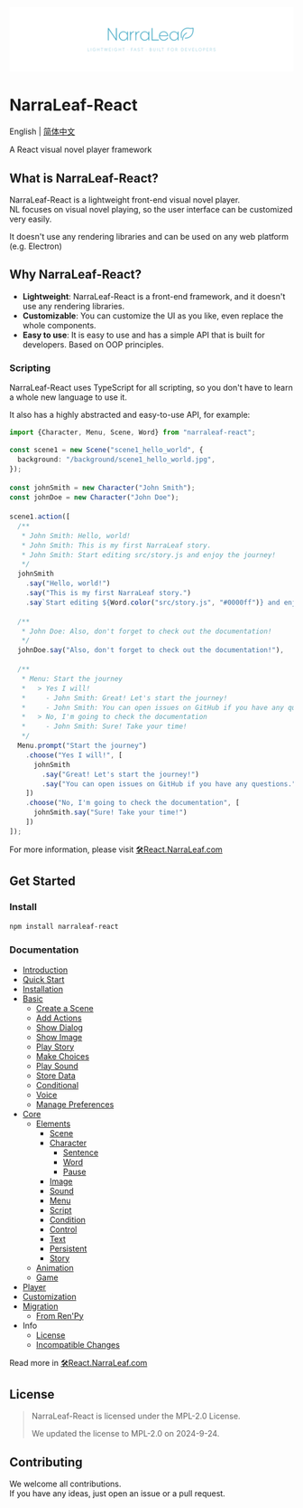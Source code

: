 ![](docs/nlr-logo-banner.png)

# NarraLeaf-React

English | [简体中文](docs/README.zh-CN.md)

A React visual novel player framework

## What is NarraLeaf-React?

NarraLeaf-React is a lightweight front-end visual novel player.  
NL focuses on visual novel playing, so the user interface can be customized very easily.

It doesn't use any rendering libraries and can be used on any web platform (e.g. Electron)

## Why NarraLeaf-React?

- **Lightweight**: NarraLeaf-React is a front-end framework, and it doesn't use any rendering libraries.
- **Customizable**: You can customize the UI as you like, even replace the whole components.
- **Easy to use**: It is easy to use and has a simple API that is built for developers. Based on OOP principles.

### Scripting

NarraLeaf-React uses TypeScript for all scripting, so you don't have to learn a whole new language to use it.

It also has a highly abstracted and easy-to-use API, for example:

```typescript
import {Character, Menu, Scene, Word} from "narraleaf-react";
```

```typescript
const scene1 = new Scene("scene1_hello_world", {
  background: "/background/scene1_hello_world.jpg",
});

const johnSmith = new Character("John Smith");
const johnDoe = new Character("John Doe");

scene1.action([
  /**
   * John Smith: Hello, world!
   * John Smith: This is my first NarraLeaf story.
   * John Smith: Start editing src/story.js and enjoy the journey!
   */
  johnSmith
    .say("Hello, world!")
    .say("This is my first NarraLeaf story.")
    .say`Start editing ${Word.color("src/story.js", "#0000ff")} and enjoy the journey!`,

  /**
   * John Doe: Also, don't forget to check out the documentation!
   */
  johnDoe.say("Also, don't forget to check out the documentation!"),
    
  /**
   * Menu: Start the journey
   *   > Yes I will!
   *     - John Smith: Great! Let's start the journey!
   *     - John Smith: You can open issues on GitHub if you have any questions.
   *   > No, I'm going to check the documentation
   *     - John Smith: Sure! Take your time!
   */
  Menu.prompt("Start the journey")
    .choose("Yes I will!", [
      johnSmith
        .say("Great! Let's start the journey!")
        .say("You can open issues on GitHub if you have any questions.")
    ])
    .choose("No, I'm going to check the documentation", [
      johnSmith.say("Sure! Take your time!")
    ])
]);
```

For more information, please visit [🛠React.NarraLeaf.com](https://react.narraleaf.com)

## Get Started

### Install

```bash
npm install narraleaf-react
```

### Documentation

- [Introduction](https://react.narraleaf.com/documentation/introduction)
- [Quick Start](https://react.narraleaf.com/documentation/quick-start)
- [Installation](https://react.narraleaf.com/documentation/installation)
- [Basic](https://react.narraleaf.com/documentation/basic)
  - [Create a Scene](https://react.narraleaf.com/documentation/basic/create-scene)
  - [Add Actions](https://react.narraleaf.com/documentation/basic/add-actions)
  - [Show Dialog](https://react.narraleaf.com/documentation/basic/show-dialog)
  - [Show Image](https://react.narraleaf.com/documentation/basic/show-image)
  - [Play Story](https://react.narraleaf.com/documentation/basic/play-story)
  - [Make Choices](https://react.narraleaf.com/documentation/basic/make-choices)
  - [Play Sound](https://react.narraleaf.com/documentation/basic/sound)
  - [Store Data](https://react.narraleaf.com/documentation/basic/store-data)
  - [Conditional](https://react.narraleaf.com/documentation/basic/conditional)
  - [Voice](https://react.narraleaf.com/documentation/basic/voice)
  - [Manage Preferences](https://react.narraleaf.com/documentation/basic/manage-preferences)
- [Core](https://react.narraleaf.com/documentation/core)
  - [Elements](https://react.narraleaf.com/documentation/core/elements)
    - [Scene](https://react.narraleaf.com/documentation/core/elements/scene)
    - [Character](https://react.narraleaf.com/documentation/core/elements/character)
      - [Sentence](https://react.narraleaf.com/documentation/core/elements/character/sentence)
      - [Word](https://react.narraleaf.com/documentation/core/elements/character/word)
      - [Pause](https://react.narraleaf.com/documentation/core/elements/character/pause)
    - [Image](https://react.narraleaf.com/documentation/core/elements/image)
    - [Sound](https://react.narraleaf.com/documentation/core/elements/sound)
    - [Menu](https://react.narraleaf.com/documentation/core/elements/menu)
    - [Script](https://react.narraleaf.com/documentation/core/elements/script)
    - [Condition](https://react.narraleaf.com/documentation/core/elements/condition)
    - [Control](https://react.narraleaf.com/documentation/core/elements/control)
    - [Text](https://react.narraleaf.com/documentation/core/elements/text)
    - [Persistent](https://react.narraleaf.com/documentation/core/elements/persistent)
    - [Story](https://react.narraleaf.com/documentation/core/elements/story)
  - [Animation](https://react.narraleaf.com/documentation/core/animation)
  - [Game](https://react.narraleaf.com/documentation/core/game)
- [Player](https://react.narraleaf.com/documentation/player)
- [Customization](https://react.narraleaf.com/documentation/custom)
- [Migration](https://react.narraleaf.com/documentation/migration)
  - [From Ren'Py](https://react.narraleaf.com/documentation/migration/from-renpy)
- Info
  - [License](https://react.narraleaf.com/documentation/info/license)
  - [Incompatible Changes](https://react.narraleaf.com/documentation/info/incompatible-changes)

Read more in [🛠React.NarraLeaf.com](https://react.narraleaf.com)

## License

> NarraLeaf-React is licensed under the MPL-2.0 License.
>
> We updated the license to MPL-2.0 on 2024-9-24.

## Contributing

We welcome all contributions.  
If you have any ideas, just open an issue or a pull request.


